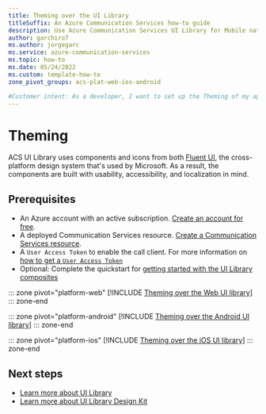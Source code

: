 ```yaml
---
title: Theming over the UI Library
titleSuffix: An Azure Communication Services how-to guide
description: Use Azure Communication Services UI Library for Mobile native to set up Theming
author: garchiro7
ms.author: jorgegarc
ms.service: azure-communication-services
ms.topic: how-to 
ms.date: 05/24/2022
ms.custom: template-how-to
zone_pivot_groups: acs-plat-web-ios-android

#Customer intent: As a developer, I want to set up the Theming of my application
---
```


# Theming

ACS UI Library uses components and icons from both [Fluent UI](https://developer.microsoft.com/fluentui), the cross-platform design system that's used by Microsoft. As a result, the components are built with usability, accessibility, and localization in mind.

## Prerequisites

- An Azure account with an active subscription. [Create an account for free](https://azure.microsoft.com/free/?WT.mc_id=A261C142F).
- A deployed Communication Services resource. [Create a Communication Services resource](../../quickstarts/create-communication-resource.md).
- A `User Access Token` to enable the call client. For more information on [how to get a `User Access Token`](../../quickstarts/identity/access-tokens.md)
- Optional: Complete the quickstart for [getting started with the UI Library composites](../../quickstarts/ui-library/get-started-composites.md)

::: zone pivot="platform-web"
[!INCLUDE [Theming over the Web UI library](./includes/theming/web.md)]
::: zone-end

::: zone pivot="platform-android"
[!INCLUDE [Theming over the Android UI library](./includes/theming/android.md)]
::: zone-end

::: zone pivot="platform-ios"
[!INCLUDE [Theming over the iOS UI library](./includes/theming/ios.md)]
::: zone-end

## Next steps

- [Learn more about UI Library](../../concepts/ui-library/ui-library-overview.md)
- [Learn more about UI Library Design Kit](../../quickstarts/ui-library/get-started-ui-kit.md)
